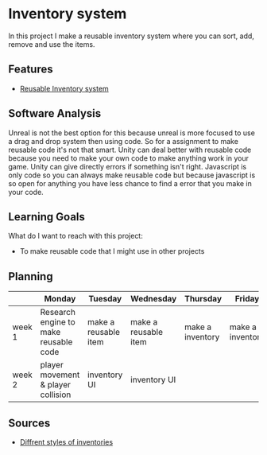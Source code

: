 # Inventory system

In this project I make a reusable inventory system where you can sort, add, remove and use the items.

## Features

- [Reusable Inventory system](https://github.com/ColinvD/ProefOpdrachten/blob/master/Hexagon/Assets/Scripts/MakeMesh.cs)

## Software Analysis

Unreal is not the best option for this because unreal is more focused to use a drag and drop system then using code. So for a assignment to make reusable code it's not that smart.
Unity can deal better with reusable code because you need to make your own code to make anything work in your game. Unity can give directly errors if something isn't right.
Javascript is only code so you can always make reusable code but because javascript is so open for anything you have less chance to find a error that you make in your code.

## Learning Goals
What do I want to reach with this project:
- To make reusable code that I might use in other projects

## Planning

| | Monday | Tuesday | Wednesday | Thursday | Friday |
| --- | --- | --- | --- | --- | --- |
|week 1 | Research engine to make reusable code | make a reusable item | make a reusable item | make a inventory | make a inventory |
|week 2 | player movement & player collision | inventory UI | inventory UI | | |

## Sources

- [Diffrent styles of inventories](https://gamedevelopment.tutsplus.com/articles/designing-an-rpg-inventory-system-that-fits-preliminary-steps--gamedev-14725)
